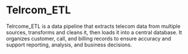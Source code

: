 # Telrcom_ETL
Telrcome_ETL is a data pipeline that extracts telecom data from multiple sources, transforms and cleans it, then loads it into a central database. It organizes customer, call, and billing records to ensure accuracy and support reporting, analysis, and business decisions.
